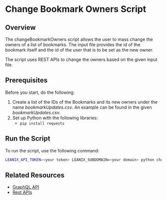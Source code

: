 # Change Bookmark Owners Script

## Overview

The changeBookmarkOwners script allows the user to mass change the owners of a list of bookmarks. The input file provides the id of the bookmark itself and the id of the user that is to be set as the new owner.

The script uses REST APIs to change the owners based on the given input file.

## Prerequisites

Before you start, do the following:

1. Create a list of the IDs of the Bookmarks and its new owners under the name *bookmarkUpdates.csv*. An example can be found in the given *bookmarkUpdates.csv*.
2. Set up Python with the following libraries: 
    - `pip install requests`

## Run the Script

To run the script, use the following command:

```bash
LEANIX_API_TOKEN=<your token> LEANIX_SUBDOMAIN=<your domain> python changeBookmarkOwners.py
```

## Related Resources

- [GraphQL API](https://docs-eam.leanix.net/reference/graphql-tutorials)
- [Rest APIs](https://docs-eam.leanix.net/reference/rest-apis)
